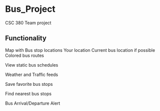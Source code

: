 # Bus_Project
CSC 380 Team project

Functionality
-----------------------------------
Map with
 Bus stop locations
 Your location
 Current bus location if possible
 Colored bus routes

View static bus schedules

Weather and Traffic feeds

Save favorite bus stops

Find nearest bus stops

Bus Arrival/Departure Alert
